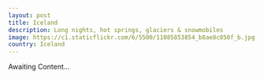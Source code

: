 ```yaml
---
layout: post
title: Iceland
description: Long nights, hot springs, glaciers & snowmobiles
image: https://c1.staticflickr.com/6/5500/11085853854_b8ae8c050f_b.jpg
country: Iceland
---
```


Awaiting Content...